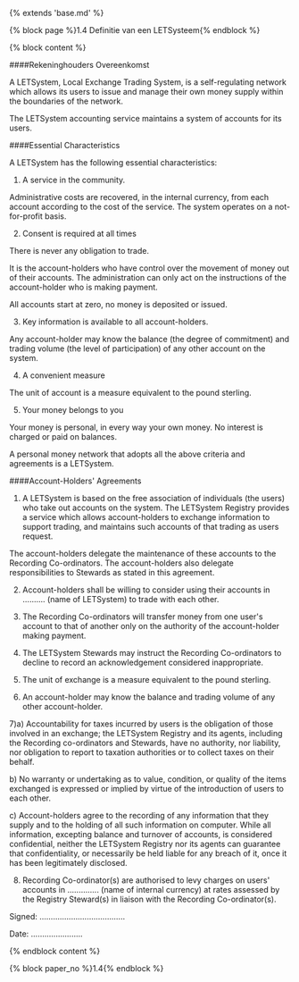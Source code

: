{% extends 'base.md' %}

{% block page %}1.4 Definitie van een LETSysteem{% endblock %}

{% block content %}


####Rekeninghouders Overeenkomst

A LETSystem, Local Exchange Trading System, is a self-regulating 
network  which allows its users to issue and manage their own money 
supply within the boundaries of the network.

The LETSystem accounting service maintains a system of accounts for its 
users.

####Essential Characteristics

A LETSystem has the following essential characteristics: 

1. A service in the community.

Administrative costs are recovered, in the internal currency, from each 
account according to the cost of the service. The system operates on a not-
for-profit basis.

2. Consent is required at all times

There is never any obligation to trade. 

It is the account-holders who have control over the movement of money 
out of their accounts. The administration can only act on the instructions of 
the account-holder who is making payment.

All accounts start at zero, no money is deposited or issued. 

3. Key information is available to all account-holders.

Any account-holder may know the balance (the degree of commitment) 
and trading volume (the level of participation) of any other account on the 
system. 

4. A convenient measure

The unit of account is a measure equivalent to the pound sterling. 

5. Your money belongs to you

Your money is personal, in every way your own money. No interest is 
charged or paid on balances. 


A personal money network that adopts all the above criteria and 
agreements is a LETSystem.

####Account-Holders' Agreements

 1) A LETSystem is based on the free association of individuals (the users) 
who take out accounts on the system. The LETSystem Registry provides a 
service which allows account-holders to exchange information to support 
trading, and maintains such accounts of that trading as users request. 

The account-holders delegate the maintenance of these accounts to the 
Recording Co-ordinators. The account-holders also delegate 
responsibilities to Stewards as stated in this agreement. 

2) Account-holders shall be willing to consider using their accounts in 
.......... (name of LETSystem) to trade with each other.

3) The Recording Co-ordinators will transfer money from one user's 
account to that of another only on the authority of the account-holder 
making payment. 

4) The LETSystem Stewards may instruct the Recording Co-ordinators to 
decline to record an acknowledgement considered inappropriate. 

 5) The unit of exchange is a measure equivalent to the pound sterling. 

 6) An account-holder may know the balance and trading volume of any 
other account-holder.

 7)a) Accountability for taxes incurred by users is the obligation of those 
involved in an exchange; the LETSystem Registry and its agents, including 
the Recording co-ordinators and Stewards, have no authority, nor liability, 
nor obligation to report to taxation authorities or to collect taxes on their 
behalf.

b) No warranty or undertaking as to value, condition, or quality of the 
items exchanged is expressed or implied by virtue of the introduction of 
users to each other.

c) Account-holders agree to the recording of any information that they 
supply and to the holding of all such information on computer. While all 
information, excepting balance and turnover of accounts, is considered 
confidential, neither the LETSystem Registry nor its agents can guarantee 
that confidentiality, or necessarily be held liable for any breach of it, once 
it has been legitimately disclosed. 

 8) Recording Co-ordinator(s) are authorised to levy charges on users' 
accounts in .............. (name of internal currency) at rates assessed by the Registry 
Steward(s) in liaison with the Recording Co-ordinator(s). 

Signed: ......................................

Date:  .......................


{% endblock content %}

{% block paper_no %}1.4{% endblock %}

